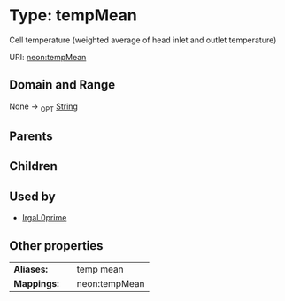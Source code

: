 
# Type: tempMean


Cell temperature (weighted average of head inlet and outlet temperature)

URI: [neon:tempMean](https://data.neonscience.org/tempMean)


## Domain and Range

None ->  <sub>OPT</sub> [String](types/String.md)

## Parents


## Children


## Used by

 * [IrgaL0prime](IrgaL0prime.md)

## Other properties

|  |  |  |
| --- | --- | --- |
| **Aliases:** | | temp mean |
| **Mappings:** | | neon:tempMean |

